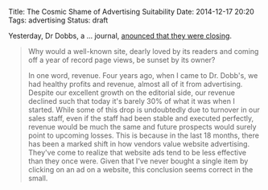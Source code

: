 Title: The Cosmic Shame of Advertising Suitability
Date: 2014-12-17 20:20
Tags: advertising
Status: draft

Yesterday, Dr Dobbs, a ... journal, [anounced that they were closing][closing].

> Why would a well-known site, dearly loved by its readers and coming off a year of record page
> views, be sunset by its owner?
>
> In one word, revenue. Four years ago, when I came to Dr. Dobb's, we had healthy profits and
> revenue, almost all of it from advertising. Despite our excellent growth on the editorial side,
> our revenue declined such that today it's barely 30% of what it was when I started. While some
> of this drop is undoubtedly due to turnover in our sales staff, even if the staff had been
> stable and executed perfectly, revenue would be much the same and future prospects would surely
> point to upcoming losses. This is because in the last 18 months, there has been a marked shift
> in how vendors value website advertising. They've come to realize that website ads tend to be
> less effective than they once were. Given that I've never bought a single item by clicking on
> an ad on a website, this conclusion seems correct in the small.


[closing]: http://www.drdobbs.com/architecture-and-design/farewell-dr-dobbs/240169421